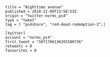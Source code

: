 ```
title = "Nighttime avenue"
published = 2018-12-09T13:58:53Z
origin = "twitter-norms_ps4"
type = "tweet"
tag = [ "ps4share", "red-dead-redemption-2",]

[twitter]
account = "norms_ps4"
first_tweet = "1071766136201588736"
retweets = 0
favourites = 0
```

<p class='image'><img src='https://mnf.m17s.net/2018/12/09/Dt-tnprW0AULmny.jpg' alt=''></p>

